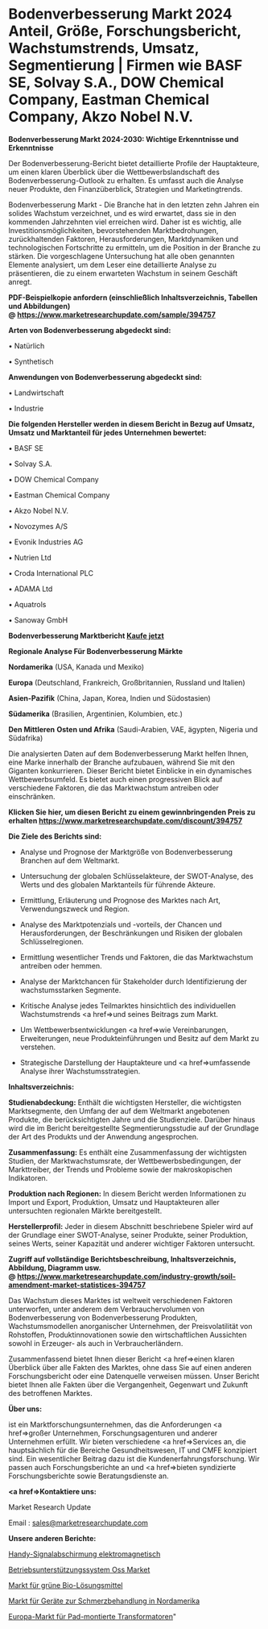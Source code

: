 # Bodenverbesserung Markt 2024 Anteil, Größe, Forschungsbericht, Wachstumstrends, Umsatz, Segmentierung | Firmen wie BASF SE, Solvay S.A., DOW Chemical Company, Eastman Chemical Company, Akzo Nobel N.V.

<strong>Bodenverbesserung Markt 2024-2030: Wichtige Erkenntnisse und Erkenntnisse</strong>

Der Bodenverbesserung-Bericht bietet detaillierte Profile der Hauptakteure, um einen klaren Überblick über die Wettbewerbslandschaft des Bodenverbesserung-Outlook zu erhalten. Es umfasst auch die Analyse neuer Produkte, den Finanzüberblick, Strategien und Marketingtrends.

Bodenverbesserung Markt - Die Branche hat in den letzten zehn Jahren ein solides Wachstum verzeichnet, und es wird erwartet, dass sie in den kommenden Jahrzehnten viel erreichen wird. Daher ist es wichtig, alle Investitionsmöglichkeiten, bevorstehenden Marktbedrohungen, zurückhaltenden Faktoren, Herausforderungen, Marktdynamiken und technologischen Fortschritte zu ermitteln, um die Position in der Branche zu stärken. Die vorgeschlagene Untersuchung hat alle oben genannten Elemente analysiert, um dem Leser eine detaillierte Analyse zu präsentieren, die zu einem erwarteten Wachstum in seinem Geschäft anregt.

<strong><b>PDF-Beispielkopie anfordern (einschließlich Inhaltsverzeichnis, Tabellen und Abbildungen) @ </b></strong><strong><a href=https://www.marketresearchupdate.com/sample/394757><strong>https://www.marketresearchupdate.com/sample/394757</u></a></strong></strong>

<strong>Arten von Bodenverbesserung abgedeckt sind:</strong>

• Natürlich

• Synthetisch

<strong>Anwendungen von Bodenverbesserung abgedeckt sind:</strong>

• Landwirtschaft

• Industrie

<strong>Die folgenden Hersteller werden in diesem Bericht in Bezug auf Umsatz, Umsatz und Marktanteil für jedes Unternehmen bewertet:</strong>

• BASF SE

• Solvay S.A.

• DOW Chemical Company

• Eastman Chemical Company

• Akzo Nobel N.V.

• Novozymes A/S

• Evonik Industries AG

• Nutrien Ltd

• Croda International PLC

• ADAMA Ltd

• Aquatrols

• Sanoway GmbH

<strong>Bodenverbesserung Marktbericht <a href=https://www.marketresearchupdate.com/buynow/394757>Kaufe jetzt</a></strong>

<strong>Regionale Analyse Für Bodenverbesserung Märkte</strong>

<strong>Nordamerika</strong> (USA, Kanada und Mexiko)

<strong>Europa</strong> (Deutschland, Frankreich, Großbritannien, Russland und Italien)

<strong>Asien-Pazifik</strong> (China, Japan, Korea, Indien und Südostasien)

<strong>Südamerika</strong> (Brasilien, Argentinien, Kolumbien, etc.)

<strong>Den Mittleren</strong> <strong>Osten und Afrika</strong> (Saudi-Arabien, VAE, ägypten, Nigeria und Südafrika)

Die analysierten Daten auf dem Bodenverbesserung Markt helfen Ihnen, eine Marke innerhalb der Branche aufzubauen, während Sie mit den Giganten konkurrieren. Dieser Bericht bietet Einblicke in ein dynamisches Wettbewerbsumfeld. Es bietet auch einen progressiven Blick auf verschiedene Faktoren, die das Marktwachstum antreiben oder einschränken.

<strong>Klicken Sie hier, um diesen Bericht zu einem gewinnbringenden Preis zu erhalten
</strong><strong><a href=https://www.marketresearchupdate.com/discount/394757>https://www.marketresearchupdate.com/discount/394757</b></u></strong></a>

<strong>Die Ziele des Berichts sind:</strong>

- Analyse und Prognose der Marktgröße von Bodenverbesserung Branchen auf dem Weltmarkt.

- Untersuchung der globalen Schlüsselakteure, der SWOT-Analyse, des Werts und des globalen Marktanteils für führende Akteure.

- Ermittlung, Erläuterung und Prognose des Marktes nach Art, Verwendungszweck und Region.

- Analyse des Marktpotenzials und -vorteils, der Chancen und Herausforderungen, der Beschränkungen und Risiken der globalen Schlüsselregionen.

- Ermittlung wesentlicher Trends und Faktoren, die das Marktwachstum antreiben oder hemmen.

- Analyse der Marktchancen für Stakeholder durch Identifizierung der wachstumsstarken Segmente.

- Kritische Analyse jedes Teilmarktes hinsichtlich des individuellen Wachstumstrends <a href=>und</a> seines Beitrags zum Markt.

- Um Wettbewerbsentwicklungen <a href=>wie</a> Vereinbarungen, Erweiterungen, neue Produkteinführungen und Besitz auf dem Markt zu verstehen.

- Strategische Darstellung der Hauptakteure und <a href=>umfas</a>sende Analyse ihrer Wachstumsstrategien.

<strong>Inhaltsverzeichnis:</strong>

<strong>Studienabdeckung:</strong> Enthält die wichtigsten Hersteller, die wichtigsten Marktsegmente, den Umfang der auf dem Weltmarkt angebotenen Produkte, die berücksichtigten Jahre und die Studienziele. Darüber hinaus wird die im Bericht bereitgestellte Segmentierungsstudie auf der Grundlage der Art des Produkts und der Anwendung angesprochen.

<strong>Zusammenfassung:</strong> Es enthält eine Zusammenfassung der wichtigsten Studien, der Marktwachstumsrate, der Wettbewerbsbedingungen, der Markttreiber, der Trends und Probleme sowie der makroskopischen Indikatoren.

<strong>Produktion nach Regionen:</strong> In diesem Bericht werden Informationen zu Import und Export, Produktion, Umsatz und Hauptakteuren aller untersuchten regionalen Märkte bereitgestellt.

<strong>Herstellerprofil:</strong> Jeder in diesem Abschnitt beschriebene Spieler wird auf der Grundlage einer SWOT-Analyse, seiner Produkte, seiner Produktion, seines Werts, seiner Kapazität und anderer wichtiger Faktoren untersucht.

<strong><b>Zugriff auf vollständige Berichtsbeschreibung, Inhaltsverzeichnis, Abbildung, Diagramm usw. @ </b></strong><strong><a href=https://www.marketresearchupdate.com/industry-growth/soil-amendment-market-statistices-394757>https://www.marketresearchupdate.com/industry-growth/soil-amendment-market-statistices-394757</a></strong>

Das Wachstum dieses Marktes ist weltweit verschiedenen Faktoren unterworfen, unter anderem dem Verbrauchervolumen von Bodenverbesserung von Bodenverbesserung Produkten, Wachstumsmodellen anorganischer Unternehmen, der Preisvolatilität von Rohstoffen, Produktinnovationen sowie den wirtschaftlichen Aussichten sowohl in Erzeuger- als auch in Verbraucherländern.

Zusammenfassend bietet Ihnen dieser Bericht <a href=>einen</a> klaren Überblick über alle Fakten des Marktes, ohne dass Sie auf einen anderen Forschungsbericht oder eine Datenquelle verweisen müssen. Unser Bericht bietet Ihnen alle Fakten über die Vergangenheit, Gegenwart und Zukunft des betroffenen Marktes.

<strong>Über uns:</strong>

 ist ein Marktforschungsunternehmen, das die Anforderungen <a href=>großer</a> Unternehmen, Forschungsagenturen und anderer Unternehmen erfüllt. Wir bieten verschiedene <a href=>Services</a> an, die hauptsächlich für die Bereiche Gesundheitswesen, IT und CMFE konzipiert sind. Ein wesentlicher Beitrag dazu ist die Kundenerfahrungsforschung. Wir passen auch Forschungsberichte an und <a href=>bieten</a> syndizierte Forschungsberichte sowie Beratungsdienste an.

<strong><a href=>Kontaktiere uns:</a></strong>

Market Research Update

Email : sales@marketresearchupdate.com

<strong>Unsere anderen Berichte:</strong>

<a href=https://www.linkedin.com/pulse/cell-phone-signal-shielding-electromagnetic>Handy-Signalabschirmung elektromagnetisch</a>

<a href=https://www.linkedin.com/pulse/operation-support-system-oss-market-size-industry>Betriebsunterstützungssystem Oss Market</a>

<a href=https://www.linkedin.com/pulse/green-bio-solvents-market-2023-analysis-growth-drivers>Markt für grüne Bio-Lösungsmittel</a>

<a href=https://www.linkedin.com/pulse/north-america-pain-management-drugs-devices-market>Markt für Geräte zur Schmerzbehandlung in Nordamerika</a>

<a href=https://www.linkedin.com/pulse/europe-pad-mounted-transformer-market-2023-data-analysis>Europa-Markt für Pad-montierte Transformatoren</a>"
